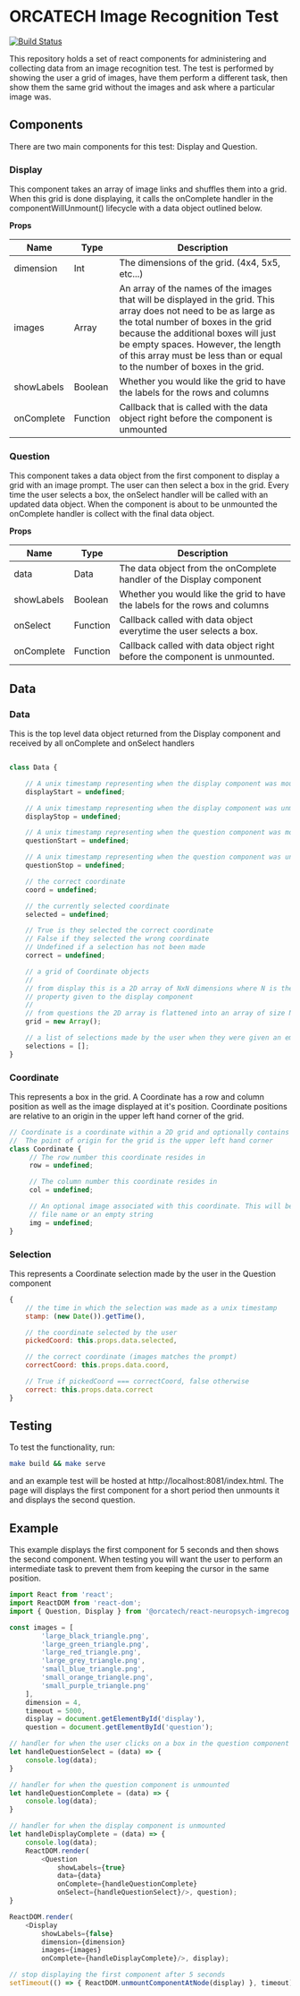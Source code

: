 # ORCATECH Image Recognition Test

[![Build Status](https://travis-ci.org/orcatechteam/react-neuropsych-imgrecog.svg?branch=v0.0.1)](https://travis-ci.org/orcatechteam/react-neuropsych-imgrecog)

This repository holds a set of react components for administering and collecting data from an image recognition test. The test is performed by showing the user a grid of images, have them perform a different task, then show them the same grid without the images and ask where a particular image was.

## Components

There are two main components for this test: Display and Question.  

### Display

This component takes an array of image links and shuffles them into a grid. When this grid is done displaying, it calls the onComplete handler in the componentWillUnmount() lifecycle with a data object outlined below.

**Props**

| Name          | Type     | Description                                                                 |
| ------------- | -------- | --------------------------------------------------------------------------- |
| dimension     | Int      | The dimensions of the grid. (4x4, 5x5, etc...)                              |
| images        | Array    | An array of the names of the images that will be displayed in the grid. This array does not need to be as large as the total number of boxes in the grid because the additional boxes will just be empty spaces. However, the length of this array must be less than or equal to the number of boxes in the grid. |
| showLabels    | Boolean  | Whether you would like the grid to have the labels for the rows and columns |
| onComplete    | Function | Callback that is called with the data object right before the component is unmounted |

### Question

This component takes a data object from the first component to display a grid with an image prompt. The user can then select a box in the grid. Every time the user selects a box, the onSelect handler will be called with an updated data object. When the component is about to be unmounted the onComplete handler is collect with the final data object.

**Props**

| Name       | Type     | Description                                                                 |
| ---------- | ---------| --------------------------------------------------------------------------- |
| data       | Data     | The data object from the onComplete handler of the Display component        |
| showLabels | Boolean  | Whether you would like the grid to have the labels for the rows and columns |
| onSelect   | Function | Callback called with data object everytime the user selects a box.          |
| onComplete | Function | Callback called with data object right before the component is unmounted.   |

## Data

### Data

This is the top level data object returned from the Display component and received by all onComplete and onSelect handlers

```javascript

class Data {

	// A unix timestamp representing when the display component was mounted
	displayStart = undefined;

	// A unix timestamp representing when the display component was unmounted
	displayStop = undefined;

	// A unix timestamp representing when the question component was mounted
	questionStart = undefined;

	// A unix timestamp representing when the question component was unmounted
	questionStop = undefined;

	// the correct coordinate
	coord = undefined;

	// the currently selected coordinate
	selected = undefined;

	// True is they selected the correct coordinate
	// False if they selected the wrong coordinate
	// Undefined if a selection has not been made
	correct = undefined;

	// a grid of Coordinate objects
	//
	// from display this is a 2D array of NxN dimensions where N is the dimension
	// property given to the display component
	//
	// from questions the 2D array is flattened into an array of size N*N
	grid = new Array();

	// a list of selections made by the user when they were given an empty grid.
	selections = [];
}
```

### Coordinate

This represents a box in the grid. A Coordinate has a row and column position as well as the image displayed at it's position. Coordinate positions are relative to an origin in the upper left hand corner of the grid.

```javascript
// Coordinate is a coordinate within a 2D grid and optionally contains an image.
//	The point of origin for the grid is the upper left hand corner
class Coordinate {
	 // The row number this coordinate resides in
	 row = undefined;

	 // The column number this coordinate resides in
	 col = undefined;

	 // An optional image associated with this coordinate. This will be the image
	 // file name or an empty string
	 img = undefined;
}
```

### Selection

This represents a Coordinate selection made by the user in the Question component

```javascript
{
	// the time in which the selection was made as a unix timestamp
	stamp: (new Date()).getTime(),

	// the coordinate selected by the user
	pickedCoord: this.props.data.selected,

	// the correct coordinate (images matches the prompt)
	correctCoord: this.props.data.coord,

	// True if pickedCoord === correctCoord, false otherwise
	correct: this.props.data.correct
}
```

## Testing

To test the functionality, run:

```sh
make build && make serve
```

and an example test will be hosted at http://localhost:8081/index.html. The page will displays the first component for a short period then unmounts it and displays the second question.

## Example

This example displays the first component for 5 seconds and then shows the second component. When testing you will want the user to perform an intermediate task to prevent them from keeping the cursor in the same position.

```javascript
import React from 'react';
import ReactDOM from 'react-dom';
import { Question, Display } from '@orcatech/react-neuropsych-imgrecog';

const images = [
		'large_black_triangle.png',
		'large_green_triangle.png',
		'large_red_triangle.png',
		'large_grey_triangle.png',
		'small_blue_triangle.png',
		'small_orange_triangle.png',
		'small_purple_triangle.png'
	],
	dimension = 4,
	timeout = 5000,
	display = document.getElementById('display'),
	question = document.getElementById('question');

// handler for when the user clicks on a box in the question component
let handleQuestionSelect = (data) => {
	console.log(data);
}

// handler for when the question component is unmounted
let handleQuestionComplete = (data) => {
	console.log(data);
}

// handler for when the display component is unmounted
let handleDisplayComplete = (data) => {
	console.log(data);
	ReactDOM.render(
		<Question
			showLabels={true}
			data={data}
			onComplete={handleQuestionComplete}
			onSelect={handleQuestionSelect}/>, question);
}

ReactDOM.render(
	<Display
		showLabels={false}
		dimension={dimension}
		images={images}
		onComplete={handleDisplayComplete}/>, display);

// stop displaying the first component after 5 seconds
setTimeout(() => { ReactDOM.unmountComponentAtNode(display) }, timeout);
```
